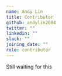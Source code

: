 ```yaml
---
name: Andy Lin
title: Contributor
github: andylin2004
twitter: ""
linkedin: ""
slack: ""
joining_date: ""
role: contributor
---
```


Still waiting for this
